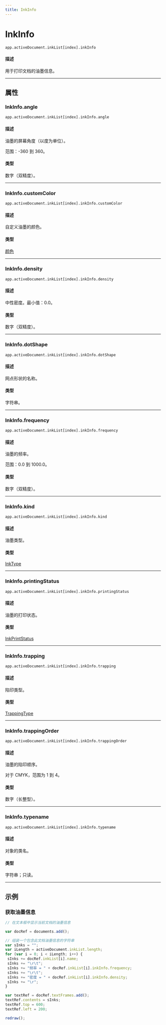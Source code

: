 ```yaml
---
title: InkInfo
---
```

# InkInfo

`app.activeDocument.inkList[index].inkInfo`

#### 描述

用于打印文档的油墨信息。

---

## 属性

### InkInfo.angle

`app.activeDocument.inkList[index].inkInfo.angle`

#### 描述

油墨的屏幕角度（以度为单位）。

范围：-360 到 360。

#### 类型

数字（双精度）。

---

### InkInfo.customColor

`app.activeDocument.inkList[index].inkInfo.customColor`

#### 描述

自定义油墨的颜色。

#### 类型

[颜色](.././Color)

---

### InkInfo.density

`app.activeDocument.inkList[index].inkInfo.density`

#### 描述

中性密度。最小值：0.0。

#### 类型

数字（双精度）。

---

### InkInfo.dotShape

`app.activeDocument.inkList[index].inkInfo.dotShape`

#### 描述

网点形状的名称。

#### 类型

字符串。

---

### InkInfo.frequency

`app.activeDocument.inkList[index].inkInfo.frequency`

#### 描述

油墨的频率。

范围：0.0 到 1000.0。

#### 类型

数字（双精度）。

---

### InkInfo.kind

`app.activeDocument.inkList[index].inkInfo.kind`

#### 描述

油墨类型。

#### 类型

[InkType](../scripting-constants#inktype)

---

### InkInfo.printingStatus

`app.activeDocument.inkList[index].inkInfo.printingStatus`

#### 描述

油墨的打印状态。

#### 类型

[InkPrintStatus](../scripting-constants#inkprintstatus)

---

### InkInfo.trapping

`app.activeDocument.inkList[index].inkInfo.trapping`

#### 描述

陷印类型。

#### 类型

[TrappingType](../scripting-constants#trappingtype)

---

### InkInfo.trappingOrder

`app.activeDocument.inkList[index].inkInfo.trappingOrder`

#### 描述

油墨的陷印顺序。

对于 CMYK，范围为 1 到 4。

#### 类型

数字（长整型）。

---

### InkInfo.typename

`app.activeDocument.inkList[index].inkInfo.typename`

#### 描述

对象的类名。

#### 类型

字符串；只读。

---

## 示例

### 获取油墨信息

```javascript
// 在文本框中显示当前文档的油墨信息

var docRef = documents.add();

// 组装一个包含此文档油墨信息的字符串
var sInks = "";
var iLength = activeDocument.inkList.length;
for (var i = 0; i < iLength; i++) {
 sInks += docRef.inkList[i].name;
 sInks += "\r\t";
 sInks += "频率 = " + docRef.inkList[i].inkInfo.frequency;
 sInks += "\r\t";
 sInks += "密度 = " + docRef.inkList[i].inkInfo.density;
 sInks += "\r";
}

var textRef = docRef.textFrames.add();
textRef.contents = sInks;
textRef.top = 600;
textRef.left = 200;

redraw();
```
